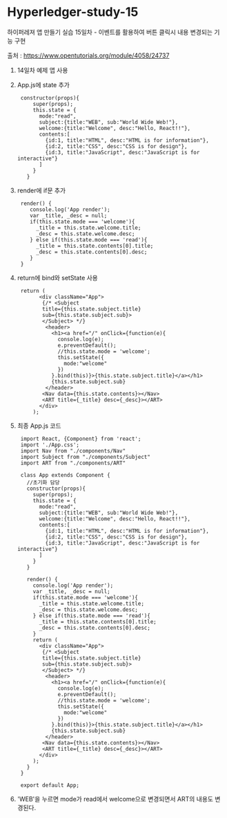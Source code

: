 # Hyperledger-study-15

하이퍼레져 앱 만들기 실습 15일차 - 이벤트를 활용하여 버튼 클릭시 내용 변경되는 기능 구현

출처 : https://www.opentutorials.org/module/4058/24737

1. 14일차 예제 앱 사용

2. App.js에 state 추가

        constructor(props){
            super(props);
            this.state = {
              mode:"read",
              subject:{title:"WEB", sub:"World Wide Web!"},
              welcome:{title:"Welcome", desc:"Hello, React!!"},
              contents:[
                {id:1, title:"HTML", desc:"HTML is for information"},
                {id:2, title:"CSS", desc:"CSS is for design"},
                {id:3, title:"JavaScript", desc:"JavaScript is for interactive"}
              ]
            }
          }
 
 3. render에 if문 추가
 
         render() {
            console.log('App render');
            var _title, _desc = null;
            if(this.state.mode === 'welcome'){
              _title = this.state.welcome.title;
              _desc = this.state.welcome.desc;
            } else if(this.state.mode === 'read'){
              _title = this.state.contents[0].title;
              _desc = this.state.contents[0].desc;
            }
         }

4. return에 bind와 setState 사용

        return (
              <div className="App">
               {/* <Subject 
               title={this.state.subject.title} 
               sub={this.state.subject.sub}>
               </Subject> */}
                <header>
                  <h1><a href="/" onClick={function(e){
                    console.log(e);
                    e.preventDefault();
                    //this.state.mode = 'welcome';
                    this.setState({
                      mode:"welcome"
                    })
                  }.bind(this)}>{this.state.subject.title}</a></h1>
                  {this.state.subject.sub}
                </header>
               <Nav data={this.state.contents}></Nav>
               <ART title={_title} desc={_desc}></ART>
              </div>
            );

5. 최종 App.js 코드

        import React, {Component} from 'react';
        import './App.css';
        import Nav from "./components/Nav"
        import Subject from "./components/Subject"
        import ART from "./components/ART"

        class App extends Component {
          //초기화 담당
          constructor(props){
            super(props);
            this.state = {
              mode:"read",
              subject:{title:"WEB", sub:"World Wide Web!"},
              welcome:{title:"Welcome", desc:"Hello, React!!"},
              contents:[
                {id:1, title:"HTML", desc:"HTML is for information"},
                {id:2, title:"CSS", desc:"CSS is for design"},
                {id:3, title:"JavaScript", desc:"JavaScript is for interactive"}
              ]
            }
          }

          render() {
            console.log('App render');
            var _title, _desc = null;
            if(this.state.mode === 'welcome'){
              _title = this.state.welcome.title;
              _desc = this.state.welcome.desc;
            } else if(this.state.mode === 'read'){
              _title = this.state.contents[0].title;
              _desc = this.state.contents[0].desc;
            }
            return (
              <div className="App">
               {/* <Subject 
               title={this.state.subject.title} 
               sub={this.state.subject.sub}>
               </Subject> */}
                <header>
                  <h1><a href="/" onClick={function(e){
                    console.log(e);
                    e.preventDefault();
                    //this.state.mode = 'welcome';
                    this.setState({
                      mode:"welcome"
                    })
                  }.bind(this)}>{this.state.subject.title}</a></h1>
                  {this.state.subject.sub}
                </header>
               <Nav data={this.state.contents}></Nav>
               <ART title={_title} desc={_desc}></ART>
              </div>
            );
          }  
        }

        export default App;

6. 'WEB'을 누르면 mode가 read에서 welcome으로 변경되면서 ART의 내용도 변경된다.

